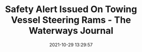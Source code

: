 ---
"title": "Safety Alert Issued On Towing Vessel Steering Rams - The Waterways Journal"
"date": "2021-10-29 13:29:57"
"feed_name": "GOOGLENEWSCONSTRUCTION"
"feed_website": "https://news.google.com/search?q=construction%2Bincident&hl=en-US&gl=US&ceid=US:en"
"feed_rss": "https://news.google.com/rss/search?q=construction%2Bincident&hl=en-US&gl=US&ceid=US:en"
"link": "https://www.waterwaysjournal.net/2021/10/29/safety-alert-issued-on-towing-vessel-steering-rams/"
"source": "{'href': 'https://www.waterwaysjournal.net', 'title': 'The Waterways Journal'}"
"file": "_posts/2021-1-1-cf845613e67cde0b7c404eb6b13d54ae8f74ee40.md"
"accident": "0"
"drilling": "0"
"dead": "0"
"injured": "0"
"arrested": "0"
"place": "unknown place"
"where": "unknown site"
"causes": "unknown"
"place_uri": "unknown place"
---